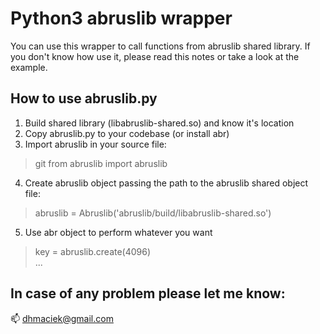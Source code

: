 # Python3 abruslib wrapper
You can use this wrapper to call functions from abruslib shared library.
If you don't know how use it, please read this notes or take a look at the example.

## How to use abruslib.py
1) Build shared library (libabruslib-shared.so) and know it's location
2) Copy abruslib.py to your codebase (or install abr)
3) Import abruslib in your source file:
> git from abruslib import abruslib  
  
4) Create abruslib object passing the path to the abruslib shared object file:
> abruslib = Abruslib('abruslib/build/libabruslib-shared.so')  

5) Use abr object to perform whatever you want
> key = abruslib.create(4096)  
> ...

## In case of any problem please let me know:
:mailbox: dhmaciek@gmail.com




